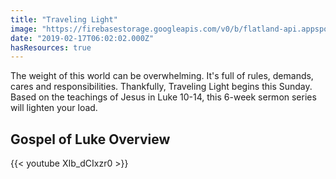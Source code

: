 ```yaml
---
title: "Traveling Light"
image: "https://firebasestorage.googleapis.com/v0/b/flatland-api.appspot.com/o/series%2Fb639fd60-2fd6-497d-9978-eaa6eb962fbf?alt=media&token=958aed26-ffd9-42e2-9448-5163d9184e27"
date: "2019-02-17T06:02:02.000Z"
hasResources: true
---
```

The weight of this world can be overwhelming. It's full of rules, demands, cares and responsibilities. Thankfully, Traveling Light begins this Sunday. Based on the teachings of Jesus in Luke 10-14, this 6-week sermon series will lighten your load.

## Gospel of Luke Overview

{{< youtube XIb_dCIxzr0 >}}
